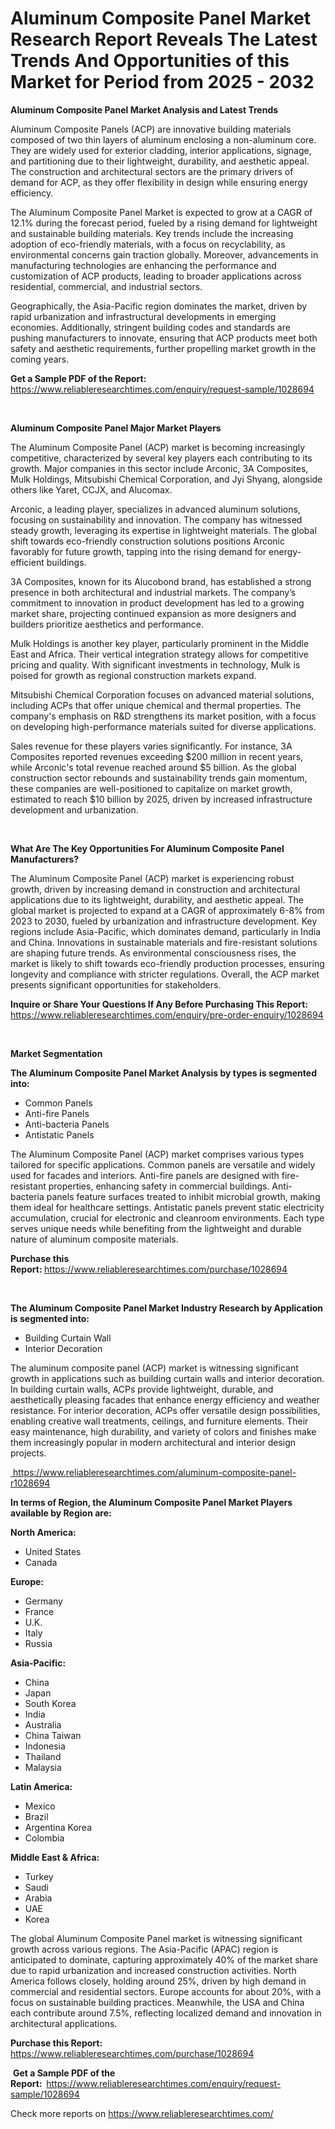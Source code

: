 <p><h1>Aluminum Composite Panel Market Research Report Reveals The Latest Trends And Opportunities of this Market for Period from 2025 - 2032</h1></p><p><strong>Aluminum Composite Panel Market Analysis and Latest Trends</strong></p>
<p><p>Aluminum Composite Panels (ACP) are innovative building materials composed of two thin layers of aluminum enclosing a non-aluminum core. They are widely used for exterior cladding, interior applications, signage, and partitioning due to their lightweight, durability, and aesthetic appeal. The construction and architectural sectors are the primary drivers of demand for ACP, as they offer flexibility in design while ensuring energy efficiency.</p><p>The Aluminum Composite Panel Market is expected to grow at a CAGR of 12.1% during the forecast period, fueled by a rising demand for lightweight and sustainable building materials. Key trends include the increasing adoption of eco-friendly materials, with a focus on recyclability, as environmental concerns gain traction globally. Moreover, advancements in manufacturing technologies are enhancing the performance and customization of ACP products, leading to broader applications across residential, commercial, and industrial sectors.</p><p>Geographically, the Asia-Pacific region dominates the market, driven by rapid urbanization and infrastructural developments in emerging economies. Additionally, stringent building codes and standards are pushing manufacturers to innovate, ensuring that ACP products meet both safety and aesthetic requirements, further propelling market growth in the coming years.</p></p>
<p><strong>Get a Sample PDF of the Report:&nbsp;</strong> <a href="https://www.reliableresearchtimes.com/enquiry/request-sample/1028694?utm_campaign=3442&utm_medium=2&utm_source=Github&utm_content=ia&utm_term=21032025&utm_id=aluminum-composite-panel">https://www.reliableresearchtimes.com/enquiry/request-sample/1028694</a></p>
<p>&nbsp;</p>
<p><strong>Aluminum Composite Panel Major Market Players</strong></p>
<p><p>The Aluminum Composite Panel (ACP) market is becoming increasingly competitive, characterized by several key players each contributing to its growth. Major companies in this sector include Arconic, 3A Composites, Mulk Holdings, Mitsubishi Chemical Corporation, and Jyi Shyang, alongside others like Yaret, CCJX, and Alucomax.</p><p>Arconic, a leading player, specializes in advanced aluminum solutions, focusing on sustainability and innovation. The company has witnessed steady growth, leveraging its expertise in lightweight materials. The global shift towards eco-friendly construction solutions positions Arconic favorably for future growth, tapping into the rising demand for energy-efficient buildings.</p><p>3A Composites, known for its Alucobond brand, has established a strong presence in both architectural and industrial markets. The company’s commitment to innovation in product development has led to a growing market share, projecting continued expansion as more designers and builders prioritize aesthetics and performance.</p><p>Mulk Holdings is another key player, particularly prominent in the Middle East and Africa. Their vertical integration strategy allows for competitive pricing and quality. With significant investments in technology, Mulk is poised for growth as regional construction markets expand.</p><p>Mitsubishi Chemical Corporation focuses on advanced material solutions, including ACPs that offer unique chemical and thermal properties. The company's emphasis on R&D strengthens its market position, with a focus on developing high-performance materials suited for diverse applications.</p><p>Sales revenue for these players varies significantly. For instance, 3A Composites reported revenues exceeding $200 million in recent years, while Arconic's total revenue reached around $5 billion. As the global construction sector rebounds and sustainability trends gain momentum, these companies are well-positioned to capitalize on market growth, estimated to reach $10 billion by 2025, driven by increased infrastructure development and urbanization.</p></p>
<p>&nbsp;</p>
<p><strong>What Are The Key Opportunities For Aluminum Composite Panel Manufacturers?</strong></p>
<p><p>The Aluminum Composite Panel (ACP) market is experiencing robust growth, driven by increasing demand in construction and architectural applications due to its lightweight, durability, and aesthetic appeal. The global market is projected to expand at a CAGR of approximately 6-8% from 2023 to 2030, fueled by urbanization and infrastructure development. Key regions include Asia-Pacific, which dominates demand, particularly in India and China. Innovations in sustainable materials and fire-resistant solutions are shaping future trends. As environmental consciousness rises, the market is likely to shift towards eco-friendly production processes, ensuring longevity and compliance with stricter regulations. Overall, the ACP market presents significant opportunities for stakeholders.</p></p>
<p><strong>Inquire or Share Your Questions If Any Before Purchasing This Report:</strong> <a href="https://www.reliableresearchtimes.com/enquiry/pre-order-enquiry/1028694?utm_campaign=3442&utm_medium=2&utm_source=Github&utm_content=ia&utm_term=21032025&utm_id=aluminum-composite-panel">https://www.reliableresearchtimes.com/enquiry/pre-order-enquiry/1028694</a></p>
<p>&nbsp;</p>
<p><strong>Market Segmentation</strong></p>
<p><strong>The Aluminum Composite Panel Market Analysis by types is segmented into:</strong></p>
<p><ul><li>Common Panels</li><li>Anti-fire Panels</li><li>Anti-bacteria Panels</li><li>Antistatic Panels</li></ul></p>
<p><p>The Aluminum Composite Panel (ACP) market comprises various types tailored for specific applications. Common panels are versatile and widely used for facades and interiors. Anti-fire panels are designed with fire-resistant properties, enhancing safety in commercial buildings. Anti-bacteria panels feature surfaces treated to inhibit microbial growth, making them ideal for healthcare settings. Antistatic panels prevent static electricity accumulation, crucial for electronic and cleanroom environments. Each type serves unique needs while benefiting from the lightweight and durable nature of aluminum composite materials.</p></p>
<p><strong>Purchase this Report:&nbsp;</strong><a href="https://www.reliableresearchtimes.com/purchase/1028694?utm_campaign=3442&utm_medium=2&utm_source=Github&utm_content=ia&utm_term=21032025&utm_id=aluminum-composite-panel">https://www.reliableresearchtimes.com/purchase/1028694</a></p>
<p>&nbsp;</p>
<p><strong>The Aluminum Composite Panel Market Industry Research by Application is segmented into:</strong></p>
<p><ul><li>Building Curtain Wall</li><li>Interior Decoration</li></ul></p>
<p><p>The aluminum composite panel (ACP) market is witnessing significant growth in applications such as building curtain walls and interior decoration. In building curtain walls, ACPs provide lightweight, durable, and aesthetically pleasing facades that enhance energy efficiency and weather resistance. For interior decoration, ACPs offer versatile design possibilities, enabling creative wall treatments, ceilings, and furniture elements. Their easy maintenance, high durability, and variety of colors and finishes make them increasingly popular in modern architectural and interior design projects.</p></p>
<p><a href="https://www.reliableresearchtimes.com/aluminum-composite-panel-r1028694?utm_campaign=3442&utm_medium=2&utm_source=Github&utm_content=ia&utm_term=21032025&utm_id=aluminum-composite-panel">&nbsp;https://www.reliableresearchtimes.com/aluminum-composite-panel-r1028694</a></p>
<p><strong>In terms of Region, the Aluminum Composite Panel Market Players available by Region are:</strong></p>
<p>
    <p> <strong> North America: </strong>
        <ul>
            <li>United States</li>
            <li>Canada</li>
        </ul>
        </p> 
    <p> <strong> Europe: </strong>
        <ul>
            <li>Germany</li>
            <li>France</li>
            <li>U.K.</li>
            <li>Italy</li>
            <li>Russia</li>
        </ul>
        </p> 
    <p> <strong> Asia-Pacific: </strong>
        <ul>
            <li>China</li>
            <li>Japan</li>
            <li>South Korea</li>
            <li>India</li>
            <li>Australia</li>
            <li>China Taiwan</li>
            <li>Indonesia</li>
            <li>Thailand</li>
            <li>Malaysia</li>
        </ul>
        </p> 
    <p> <strong> Latin America: </strong>
        <ul>
            <li>Mexico</li>
            <li>Brazil</li>
            <li>Argentina Korea</li>
            <li>Colombia</li>
        </ul>
        </p> 
    <p> <strong> Middle East & Africa: </strong>
        <ul>
            <li>Turkey</li>
            <li>Saudi</li>
            <li>Arabia</li>
            <li>UAE</li>
            <li>Korea</li>
        </ul>
    </p>
    </p>
<p><p>The global Aluminum Composite Panel market is witnessing significant growth across various regions. The Asia-Pacific (APAC) region is anticipated to dominate, capturing approximately 40% of the market share due to rapid urbanization and increased construction activities. North America follows closely, holding around 25%, driven by high demand in commercial and residential sectors. Europe accounts for about 20%, with a focus on sustainable building practices. Meanwhile, the USA and China each contribute around 7.5%, reflecting localized demand and innovation in architectural applications.</p></p>
<p><strong>Purchase this Report: </strong><a href="https://www.reliableresearchtimes.com/purchase/1028694?utm_campaign=3442&utm_medium=2&utm_source=Github&utm_content=ia&utm_term=21032025&utm_id=aluminum-composite-panel">https://www.reliableresearchtimes.com/purchase/1028694</a></p>
<p>&nbsp;<strong>Get a Sample PDF of the Report:&nbsp;&nbsp;</strong><a href="https://www.reliableresearchtimes.com/enquiry/request-sample/1028694?utm_campaign=3442&utm_medium=2&utm_source=Github&utm_content=ia&utm_term=21032025&utm_id=aluminum-composite-panel">https://www.reliableresearchtimes.com/enquiry/request-sample/1028694</a></p>
<p><strong></strong></p>
<p>Check more reports on <a href="https://www.reliableresearchtimes.com/?utm_campaign=3442&utm_medium=2&utm_source=Github&utm_content=ia&utm_term=21032025&utm_id=aluminum-composite-panel">https://www.reliableresearchtimes.com/</a></p>